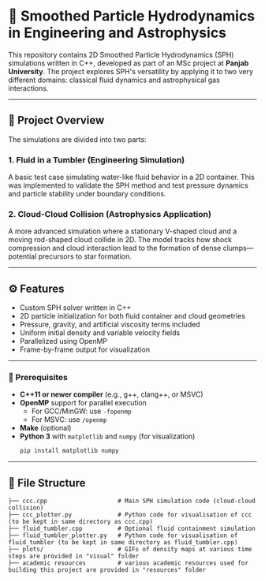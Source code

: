 # 🌌 Smoothed Particle Hydrodynamics in Engineering and Astrophysics

This repository contains 2D Smoothed Particle Hydrodynamics (SPH) simulations written in C++, developed as part of an MSc project at **Panjab University**. The project explores SPH's versatility by applying it to two very different domains: classical fluid dynamics and astrophysical gas interactions.

---

## 🧪 Project Overview

The simulations are divided into two parts:

### 1. **Fluid in a Tumbler (Engineering Simulation)**
A basic test case simulating water-like fluid behavior in a 2D container. This was implemented to validate the SPH method and test pressure dynamics and particle stability under boundary conditions.

### 2. **Cloud-Cloud Collision (Astrophysics Application)**
A more advanced simulation where a stationary V-shaped cloud and a moving rod-shaped cloud collide in 2D. The model tracks how shock compression and cloud interaction lead to the formation of dense clumps—potential precursors to star formation.

---

## ⚙️ Features

- Custom SPH solver written in C++
- 2D particle initialization for both fluid container and cloud geometries
- Pressure, gravity, and artificial viscosity terms included
- Uniform initial density and variable velocity fields
- Parallelized using OpenMP
- Frame-by-frame output for visualization

---

### 🔧 Prerequisites

- **C++11 or newer compiler** (e.g., g++, clang++, or MSVC)
- **OpenMP** support for parallel execution
  - For GCC/MinGW: use `-fopenmp`
  - For MSVC: use `/openmp`
- **Make** (optional)
- **Python 3** with `matplotlib` and `numpy` (for visualization)
  ```bash
  pip install matplotlib numpy
---
## 📁 File Structure

```text
├── ccc.cpp                    # Main SPH simulation code (cloud-cloud collision)
├── ccc_plotter.py             # Python code for visualisation of ccc (to be kept in same directory as ccc.cpp)
├── fluid_tumbler.cpp          # Optional fluid containment simulation 
├── fluid_tumbler_plotter.py   # Python code for visualisation of fluid_tumbler (to be kept in same directory as fluid_tumbler.cpp)
├── plots/                     # GIFs of density maps at various time steps are provided in "visual" folder
├── academic resources         # various academic resources used for building this project are provided in "resources" folder
